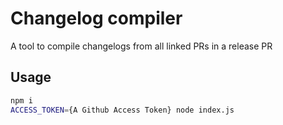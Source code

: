# Changelog compiler

A tool to compile changelogs from all linked PRs in a release PR

## Usage

```bash
npm i
ACCESS_TOKEN={A Github Access Token} node index.js
```
